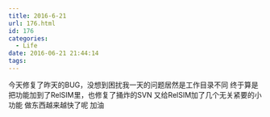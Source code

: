 ```yaml
---
title: 2016-6-21
url: 176.html
id: 176
categories:
  - Life
date: 2016-06-21 21:44:14
tags:
---
```


今天修复了昨天的BUG，没想到困扰我一天的问题居然是工作目录不同 终于算是把功能加到了RelSIM里，也修复了捅炸的SVN 又给RelSIM加了几个无关紧要的小功能 做东西越来越快了呢 加油